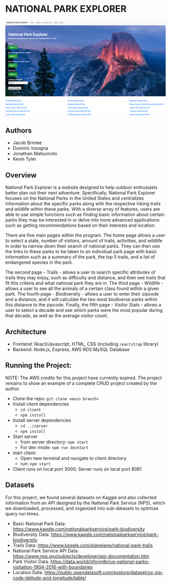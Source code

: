 # NATIONAL PARK EXPLORER
![Homepage](National-Park-Explorer.png)

## Authors
- Jacob Brinlee
- Dominic Insogna
- Jonathan Matsumoto
- Kevin Tyler

## Overview
National Park Explorer is a website designed to help outdoor enthusiasts better plan out their next adventure. Specifically, National Park Explorer focuses on the National Parks in the United States and centralizes information about the specific parks along with the respective hiking trails and wildlife within these parks. With a diverse array of features, users are able to use simple functions such as finding basic information about certain parks they may be interested in or delve into more advanced applications such as getting recommendations based on their interests and location. 

There are five main pages within the program. The home page allows a user to select a state, number of visitors, amount of trails, activities, and wildlife in order to narrow down their search of national parks. They can then use the links to these parks to be taken to an individual park page with basic information such as a summary of the park, the top 5 trails, and a list of endangered species in the park.

The second page - Trails - allows a user to search specific attributes of trails they may enjoy, such as difficulty and distance, and then see trails that fit this criteria and what national park they are in. The third page - Wildlife - allows a user to see all the animals of a certain class found within a given park. The fourth page - Biodiversity - allows a user to enter their zipcode and a distance, and it will calculate the two most biodiverse parks within this distance to the zipcode. Finally, the fifth page - Visitor Stats - allows a user to select a decade and see which parks were the most popular during that decade, as well as the average visitor count.

## Architecture
- Frontend: React/Javascript, HTML, CSS (including ```reactstrap``` library)
- Backend: Node.js, Express, AWS RDS MySQL Database

## Running the Project:
NOTE: The AWS credits for this project have currently expired. The project remains to show an example of a complete CRUD project created by the author.
- Clone the repo: ```git clone <main branch>```
- Install client dependencies
  - ```cd client```
  - ```npm install```
- Install server dependencies
  - ```cd ../server```
  - ```npm install```
- Start server
  - from server directory: ```npm start```
  - For dev mode: ```npm run devStart```
- start client: 
  - Open new terminal and navigate to client directory 
  - run: ```npm start```  
- Client runs on local port 3000; Server runs on local port 8081


## Datasets
For this project, we found several datasets on Kaggle and also collected information from an API designed by the National Park Service (NPS), which we downloaded, processed, and organized into sub-datasets to optimize query run times.
- Basic National Park Data: https://www.kaggle.com/nationalparkservice/park-biodiversity
- Biodiversity Data: https://www.kaggle.com/nationalparkservice/park-biodiversity
- Trails Data:  https://www.kaggle.com/planejane/national-park-trails
- National Park Service API Data: https://www.nps.gov/subjects/developer/api-documentation.htm
- Park Visitor Data: https://data.world/inform8n/us-national-parks-visitation-1904-2016-with-boundaries
- Location Data: https://public.opendatasoft.com/explore/dataset/us-zip-code-latitude-and-longitude/table/

